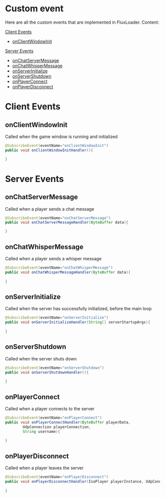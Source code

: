 # Custom event
Here are all the custom events that are implemented in FluxLoader. Content:

[Client Events](#client-events)

- [onClientWindowInit](#onClientWindowInit)

[Server Events](#server-events)

- [onChatServerMessage](#onChatServerMessage)
- [onChatWhisperMessage](#onChatWhisperMessage)
- [onServerInitialize](#onServerInitialize)
- [onServerShutdown](#onServerShutdown)
- [onPlayerConnect](#onPlayerConnect)
- [onPlayerDisconnect](#onPlayerDisconnect)

# Client Events

## onClientWindowInit
Called when the game window is running and initialized
```java
@SubscribeEvent(eventName="onClientWindowInit")
public void onClientWindowInitHandler(){

}
```

# Server Events

## onChatServerMessage
Called when a player sends a chat message
```java
@SubscribeEvent(eventName="onChatServerMessage")
public void onChatServerMessageHandler(ByteBuffer data){

}
```

## onChatWhisperMessage
Called when a player sends a whisper message
```java
@SubscribeEvent(eventName="onChatWhisperMessage")
public void onChatWhisperMessageHandler(ByteBuffer data){
    
}
```

## onServerInitialize
Called when the server has successfully initialized, before the main loop
```java
@SubscribeEvent(eventName="onServerInitialize")
public void onServerInitializeHandler(String[] serverStartupArgs){
    
}
```

## onServerShutdown
Called when the server shuts down
```java
@SubscribeEvent(eventName="onServerShutdown")
public void onServerShutdownHandler(){
    
}
```

## onPlayerConnect
Called when a player connects to the server
```java
@SubscribeEvent(eventName="onPlayerConnect")
public void onPlayerConnectHandler(ByteBuffer playerData,
        UdpConnection playerConnection,
        String username){
    
}
```

## onPlayerDisconnect
Called when a player leaves the server
```java
@SubscribeEvent(eventName="onPlayerDisconnect")
public void onPlayerDisconnectHandler(IsoPlayer playerInstance, UdpConnection playerConnection){
    
}
```
